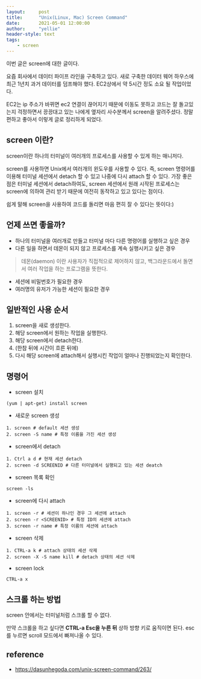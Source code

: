 ```yaml
---
layout:     post
title:      "Unix(Linux, Mac) Screen Command"
date:       2021-05-01 12:00:00
author:     "yellie"
header-style: text
tags:
    - screen
---
```


이번 글은 screen에 대한 글이다.

요즘 회사에서 데이터 파이프 라인을 구축하고 있다. 새로 구축한 데이터 웨어 하우스에 최근 1년치 과거 데이터를 덤프해야 했다. EC2상에서 약 5시간 정도 소요 될 작업이었다.

EC2는 ip 주소가 바뀌면 ec2 연결이 끊어지기 때문에 이동도 못하고 코드는 잘 돌고있는지 걱정하면서 끙끙대고 있는 나에게 옆자리 사수분께서 screen을 알려주셨다. 정말 편하고 좋아서 이렇게 글로 정리하게 되었다.

## screen 이란?
screen이란 하나의 터미널이 여러개의 프로세스를 사용할 수 있게 하는 매니저다.

screen를 사용하면 Unix에서 여러개의 윈도우를 사용할 수 있다. 즉, screen 명령어를 이용해 터미널 세션에서 detach 할 수 있고 나중에 다시 attach 할 수 있다. 
가장 좋은 점은 터미널 세션에서 detach하여도, screen 세션에서 원래 시작된 프로세스는 screen에 의하여 관리 받기 때문에 여전히 동작하고 있고 있다는 점이다.

쉽게 말해 screen을 사용하여 코드를 돌리면 마음 편히 잘 수 있다는 뜻이다:)

## 언제 쓰면 좋을까?
- 하나의 터미널을 여러개로 만들고 터미널 마다 다른 명령어를 실행하고 싶은 경우
- 다른 일을 하면서 데몬이 되지 않고 프로세스를 계속 실행시키고 싶은 경우
> 데몬(daemon) 이란 사용자가 직접적으로 제어하지 않고, 백그라운드에서 돌면서 여러 작업을 하는 프로그램을 뜻한다.
- 세션에 비밀번호가 필요한 경우
- 여러명의 유저가 가능한 세션이 필요한 경우

## 일반적인 사용 순서
1. screen을 새로 생성한다.
2. 해당 screen에서 원하는 작업을 실행한다.
3. 해당 screen에서 detach한다.
4. (한참 뒤에 시간이 흐른 뒤에)
5. 다시 해당 screen에 attach해서 실행시킨 작업이 얼마나 진행되었는지 확인한다.

## 명령어
- screen 설치
```
(yum | apt-get) install screen
```

- 새로운 screen 생성
```
1. screen # default 세션 생성
2. screen -S name # 특정 이름을 가진 세션 생성
```

- screen에서 detach
```
1. Ctrl a d # 현재 세션 detach
2. screen -d SCREENID # 다른 터미널에서 실행되고 있는 세션 deatch
```

- screen 목록 확인
```
screen -ls
```

- screen에 다시 attach
```
1. screen -r # 세션이 하나인 경우 그 세션에 attach
2. screen -r <SCREENID> # 특정 ID의 세션에 attach
3. screen -r name # 특정 이름의 세션에 attach
```

- screen 삭제
```
1. CTRL-a k # attach 상태의 세션 삭제
2. screen -X -S name kill # detach 상태의 세션 삭제
```

- screen lock
```
CTRL-a x
```

## 스크롤 하는 방법
screen 안에서는 터미널처럼 스크롤 할 수 없다.

만약 스크롤을 하고 싶다면 **CTRL-a Esc을 누른 뒤** 상하 방향 키로 움직이면 된다. esc를 누르면 scroll 모드에서 빠져나올 수 있다.

## reference
- <https://dasunhegoda.com/unix-screen-command/263/>
